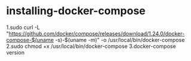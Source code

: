 # installing-docker-compose

1.sudo curl -L "https://github.com/docker/compose/releases/download/1.24.0/docker-compose-$(uname -s)-$(uname -m)" -o /usr/local/bin/docker-compose
2.sudo chmod +x /usr/local/bin/docker-compose
3.docker-compose version
